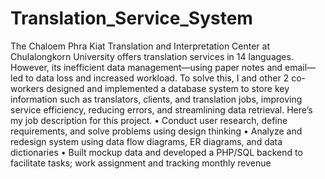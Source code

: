 # Translation_Service_System
The Chaloem Phra Kiat Translation and Interpretation Center at Chulalongkorn University offers translation services in 14 languages. However, its inefficient data management—using paper notes and email—led to data loss and increased workload. To solve this, I and other 2 co-workers designed and implemented a database system to store key information such as translators, clients, and translation jobs, improving service efficiency, reducing errors, and streamlining data retrieval.
Here’s my job description for this project.
•	Conduct user research, define requirements, and solve problems using design thinking
•	Analyze and redesign system using data flow diagrams, ER diagrams, and data dictionaries
•	Built mockup data and developed a PHP/SQL backend to facilitate tasks; work assignment and tracking monthly revenue

